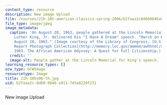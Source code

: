 ```yaml
---
content_type: resource
description: New image Upload
file: /courses/21h-105-american-classics-spring-2006/b2faaa2c8d609846a911745a8220f231_21h-105s06-th.jpg
file_type: image/jpeg
image_metadata:
  caption: 'On August 28, 1963, people gathered at the Lincoln Memorial where Martin
    Luther King, Jr. delivered his "I Have A Dream" speech. "March on Washington,
    August 28, 1963." (Image courtesy of the Library of Congress, [U.S. News and World
    Report Photograph Collection](http://memory.loc.gov/ammem/awhhtml/awpnp6/usnews_coll.html),
    1963. The African American Odyssey: A Quest for Full Citizenship.)'
  credit: ''
  image-alt: People gather at the Lincoln Memorial for King's speech.
learning_resource_types: []
ocw_type: OCWImage
resourcetype: Image
title: 21h-105s06-th.jpg
uid: b2faaa2c-8d60-9846-a911-745a8220f231
---
```

New image Upload

